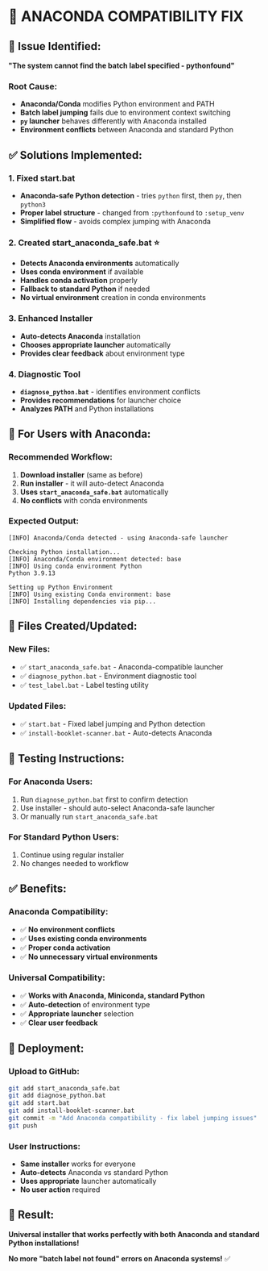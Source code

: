 # 🐍 ANACONDA COMPATIBILITY FIX

## 🚨 **Issue Identified:**
**"The system cannot find the batch label specified - pythonfound"**

### **Root Cause:**
- **Anaconda/Conda** modifies Python environment and PATH
- **Batch label jumping** fails due to environment context switching
- **`py` launcher** behaves differently with Anaconda installed
- **Environment conflicts** between Anaconda and standard Python

## ✅ **Solutions Implemented:**

### **1. Fixed start.bat**
- **Anaconda-safe Python detection** - tries `python` first, then `py`, then `python3`
- **Proper label structure** - changed from `:pythonfound` to `:setup_venv`
- **Simplified flow** - avoids complex jumping with Anaconda

### **2. Created start_anaconda_safe.bat** ⭐
- **Detects Anaconda environments** automatically
- **Uses conda environment** if available
- **Handles conda activation** properly
- **Fallback to standard Python** if needed
- **No virtual environment** creation in conda environments

### **3. Enhanced Installer**
- **Auto-detects Anaconda** installation
- **Chooses appropriate launcher** automatically
- **Provides clear feedback** about environment type

### **4. Diagnostic Tool**
- **`diagnose_python.bat`** - identifies environment conflicts
- **Provides recommendations** for launcher choice
- **Analyzes PATH** and Python installations

## 🎯 **For Users with Anaconda:**

### **Recommended Workflow:**
1. **Download installer** (same as before)
2. **Run installer** - it will auto-detect Anaconda
3. **Uses `start_anaconda_safe.bat`** automatically
4. **No conflicts** with conda environments

### **Expected Output:**
```
[INFO] Anaconda/Conda detected - using Anaconda-safe launcher

Checking Python installation...
[INFO] Anaconda/Conda environment detected: base
[INFO] Using conda environment Python
Python 3.9.13

Setting up Python Environment
[INFO] Using existing Conda environment: base
[INFO] Installing dependencies via pip...
```

## 📁 **Files Created/Updated:**

### **New Files:**
- ✅ `start_anaconda_safe.bat` - Anaconda-compatible launcher
- ✅ `diagnose_python.bat` - Environment diagnostic tool
- ✅ `test_label.bat` - Label testing utility

### **Updated Files:**
- ✅ `start.bat` - Fixed label jumping and Python detection
- ✅ `install-booklet-scanner.bat` - Auto-detects Anaconda

## 🚀 **Testing Instructions:**

### **For Anaconda Users:**
1. Run `diagnose_python.bat` first to confirm detection
2. Use installer - should auto-select Anaconda-safe launcher
3. Or manually run `start_anaconda_safe.bat`

### **For Standard Python Users:**
1. Continue using regular installer
2. No changes needed to workflow

## ✅ **Benefits:**

### **Anaconda Compatibility:**
- ✅ **No environment conflicts**
- ✅ **Uses existing conda environments**
- ✅ **Proper conda activation**
- ✅ **No unnecessary virtual environments**

### **Universal Compatibility:**
- ✅ **Works with Anaconda, Miniconda, standard Python**
- ✅ **Auto-detection** of environment type
- ✅ **Appropriate launcher** selection
- ✅ **Clear user feedback**

## 🎯 **Deployment:**

### **Upload to GitHub:**
```bash
git add start_anaconda_safe.bat
git add diagnose_python.bat  
git add start.bat
git add install-booklet-scanner.bat
git commit -m "Add Anaconda compatibility - fix label jumping issues"
git push
```

### **User Instructions:**
- **Same installer** works for everyone
- **Auto-detects** Anaconda vs standard Python
- **Uses appropriate** launcher automatically
- **No user action** required

## 🎉 **Result:**
**Universal installer that works perfectly with both Anaconda and standard Python installations!**

**No more "batch label not found" errors on Anaconda systems!** ✅
